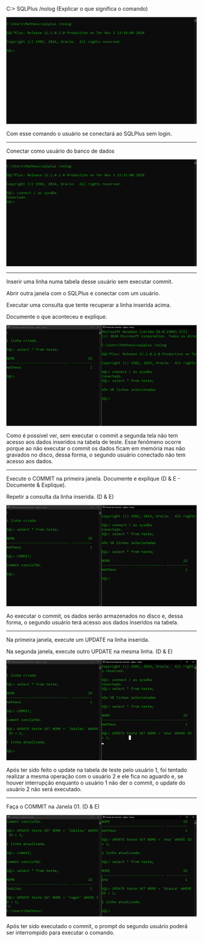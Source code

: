 C:> SQLPlus /nolog (Explicar o que significa o comando) 

![evidencia-01](./evidencias/evidencia-01.jpg)

Com esse comando o usuário se conectará ao SQLPlus sem login.

-------------

Conectar como usuário do banco de dados 

![evidencia-02](./evidencias/evidencia-02.jpg)

-------------------

Inserir uma linha numa tabela desse usuário sem executar commit. 

Abrir outra janela com o SQLPlus e conectar com um usuário. 

Executar uma consulta que tente recuperar a linha inserida acima. 

Documente o que aconteceu e explique. 

![evidencia-03](./evidencias/evidencia-03.jpg)

Como é possível ver, sem executar o commit a segunda tela não tem acesso aos dados inseridos na tabela de teste. Esse fenômeno ocorre porque ao não executar o commit os dados ficam em memória mas não gravados no disco, dessa forma, o segundo usuário conectado não tem acesso aos dados.

----------------

Execute o COMMIT na primeira janela. Documente e explique (D & E - Documente & Explique). 

Repetir a consulta da linha inserida. (D & E) 

![evidencia-04](./evidencias/evidencia-04.jpg)

Ao executar o commit, os dados serão armazenados no disco e, dessa forma, o segundo usuário terá acesso aos dados inseridos na tabela.

-----------------

Na primeira janela, execute um UPDATE na linha inserida. 

Na segunda janela, execute outro UPDATE na mesma linha. (D & E) 

![evidencia-05](./evidencias/evidencia-05.jpg)

Após ter sido feito o update na tabela de teste pelo usuário 1, foi tentado realizar a mesma operação com o usuário 2 e ele fica no aguardo e, se houver interrupção enquanto o usuário 1 não der o commit, o update do usuário 2 não será executado.

-----------------

Faça o COMMIT na Janela 01. (D & E)

![evidencia-06](./evidencias/evidencia-06.jpg)

Após ter sido executado o commit, o prompt do segundo usuário poderá ser interrompido para executar o comando.